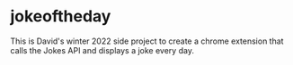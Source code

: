 # jokeoftheday

This is David's winter 2022 side project to create a chrome extension that calls the Jokes API and displays a joke every day. 